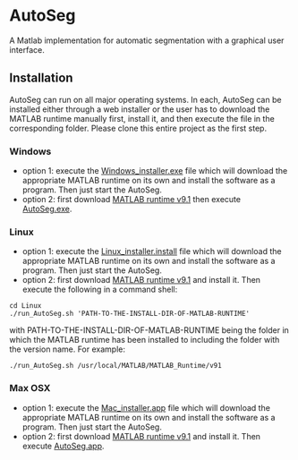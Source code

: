 
# AutoSeg
A Matlab implementation for automatic segmentation with a graphical user interface.

## Installation
AutoSeg can run on all major operating systems. In each, AutoSeg can be installed either through a web installer or the user has to download the MATLAB runtime manually first, install it, and then execute the file in the corresponding folder. Please clone this entire project as the first step.

### Windows 
- option 1: execute the [Windows_installer.exe](Windows_installer.exe) file which will download the appropriate MATLAB runtime on its own and install the software as a program. Then just start the AutoSeg.
- option 2: first download [MATLAB runtime v9.1]( https://de.mathworks.com/supportfiles/downloads/R2016b/deployment_files/R2016b/installers/win64/MCR_R2016b_win64_installer.exe) then execute [AutoSeg.exe](Windows/AutoSeg.exe).

### Linux
- option 1: execute the [Linux_installer.install](Linux_installer.install) file which will download the appropriate MATLAB runtime on its own and install the software as a program. Then just start the AutoSeg.
- option 2: first download [MATLAB runtime v9.1](https://de.mathworks.com/supportfiles/downloads/R2016b/deployment_files/R2016b/installers/glnxa64/MCR_R2016b_glnxa64_installer.zip) and install it. Then execute the following in a command shell: 
```
cd Linux
./run_AutoSeg.sh 'PATH-TO-THE-INSTALL-DIR-OF-MATLAB-RUNTIME'
```
with PATH-TO-THE-INSTALL-DIR-OF-MATLAB-RUNTIME being the folder in which the MATLAB runtime has been installed to including the folder with the version name. For example: 
```
./run_AutoSeg.sh /usr/local/MATLAB/MATLAB_Runtime/v91
```

### Max OSX
- option 1: execute the [Mac_installer.app](Mac_installer.app) file which will download the appropriate MATLAB runtime on its own and install the software as a program. Then just start the AutoSeg.
- option 2: first download [MATLAB runtime v9.1]( https://de.mathworks.com/supportfiles/downloads/R2016b/deployment_files/R2016b/installers/maci64/MCR_R2016b_maci64_installer.dmg.zip) and install it. Then execute [AutoSeg.app](Mac/AutoSeg.app).

